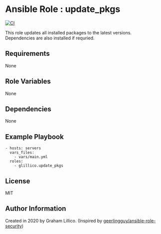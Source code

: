 # Ansible Role : update_pkgs

[![CI](https://github.com/glillico/ansible-role-update_pkgs/workflows/CI/badge.svg)](https://github.com/glillico/ansible-role-update_pkgs/actions?query=workflow%3ACI)

This role updates all installed packages to the latest versions. Dependencies are also installed if requried.

## Requirements

None

## Role Variables

None

## Dependencies

None

## Example Playbook

    - hosts: servers
      vars_files:
        - vars/main.yml
      roles:
        - glillico.update_pkgs

## License

MIT

## Author Information

Created in 2020 by Graham Lillico. (Inspired by [geerlingguy/ansible-role-security](https://github.com/geerlingguy/ansible-role-security))

